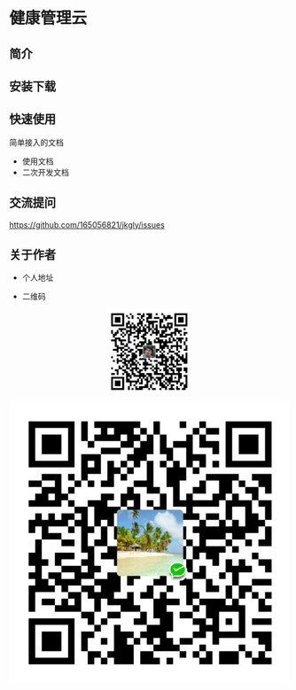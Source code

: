 # 健康管理云

## 简介



## 安装下载





## 快速使用
简单接入的文档

- 使用文档
- 二次开发文档


## 交流提问
https://github.com/165056821/jkgly/issues


## 关于作者
- 个人地址

- 二维码
<div align=center><img width="150" height="150" src="https://github.com/165056821/jkgly/blob/master/images/donate_alipay.png"/></div>

![Image text](https://github.com/165056821/jkgly/blob/master/images/donate_weixin.png)


